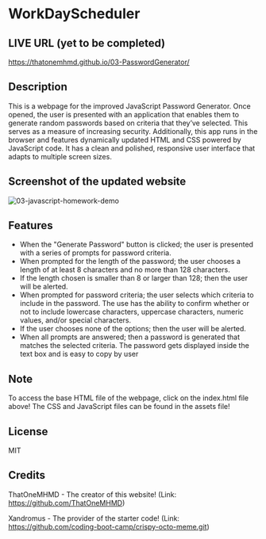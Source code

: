 # WorkDayScheduler

## LIVE URL (yet to be completed)

https://thatonemhmd.github.io/03-PasswordGenerator/

## Description

This is a webpage for the improved JavaScript Password Generator. Once opened, the user is presented with an application that enables them to generate random passwords based on criteria that they’ve selected. This serves as a measure of increasing security. Additionally, this app runs in the browser and features dynamically updated HTML and CSS powered by JavaScript code. It has a clean and polished, responsive user interface that adapts to multiple screen sizes.

## Screenshot of the updated website

![03-javascript-homework-demo](https://user-images.githubusercontent.com/126360257/226629203-c195fa4a-f188-452b-9f21-3de7ad46d479.png)


## Features

- When the "Generate Password" button is clicked; the user is presented with a series of prompts for password criteria.
- When prompted for the length of the password; the user chooses a length of at least 8 characters and no more than 128 characters. 
- If the length chosen is smaller than 8 or larger than 128; then the user will be alerted.
- When prompted for password criteria; the user selects which criteria to include in the password. The use has the ability to confirm whether or not to include lowercase characters, uppercase characters, numeric values, and/or special characters. 
- If the user chooses none of the options; then the user will be alerted.
- When all prompts are answered; then a password is generated that matches the selected criteria. The password gets displayed inside the text box and is easy to copy by user

## Note 

To access the base HTML file of the webpage, click on the index.html file above! The CSS and JavaScript files can be found in the assets file!

## License

MIT

## Credits

ThatOneMHMD - The creator of this website!
(Link: https://github.com/ThatOneMHMD)

Xandromus - The provider of the starter code!
(Link: https://github.com/coding-boot-camp/crispy-octo-meme.git)

